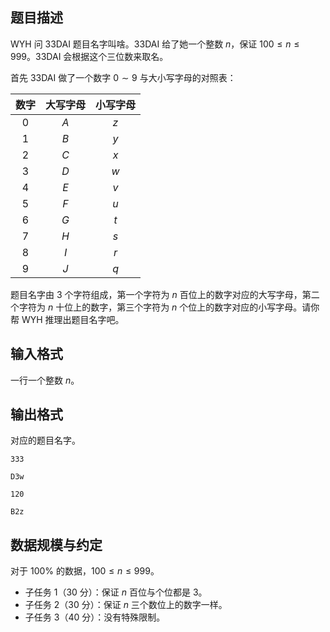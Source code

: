 ## 题目描述

WYH 问 33DAI 题目名字叫啥。33DAI 给了她一个整数 $n$，保证 $100\le n\le 999$。33DAI 会根据这个三位数来取名。

首先 33DAI 做了一个数字 $0\sim 9$ 与大小写字母的对照表：

| 数字 | 大写字母 | 小写字母
|:---:|:---:|:---:|
| $0$ | $A$ | $z$ |
| $1$ | $B$ | $y$ |
| $2$ | $C$ | $x$ |
| $3$ | $D$ | $w$ |
| $4$ | $E$ | $v$ |
| $5$ | $F$ | $u$ |
| $6$ | $G$ | $t$ |
| $7$ | $H$ | $s$ |
| $8$ | $I$ | $r$ |
| $9$ | $J$ | $q$ |
 
题目名字由 $3$ 个字符组成，第一个字符为 $n$ 百位上的数字对应的大写字母，第二个字符为 $n$ 十位上的数字，第三个字符为 $n$ 个位上的数字对应的小写字母。请你帮 WYH 推理出题目名字吧。

## 输入格式

一行一个整数 $n$。  

## 输出格式

对应的题目名字。

```input1
333
```

```output1
D3w
```

```input2
120
```

```output2
B2z
```


## 数据规模与约定

对于 $100\%$ 的数据，$100 \le n \le 999$。

- 子任务 1（30 分）：保证 $n$ 百位与个位都是 $3$。
- 子任务 2（30 分）：保证 $n$ 三个数位上的数字一样。
- 子任务 3（40 分）：没有特殊限制。
